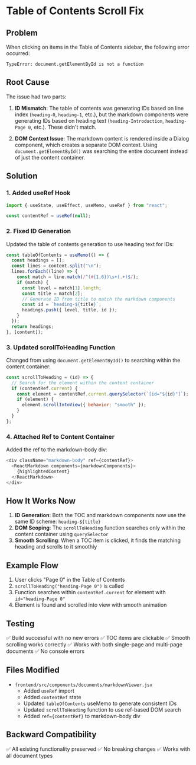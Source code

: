 # Table of Contents Scroll Fix

## Problem
When clicking on items in the Table of Contents sidebar, the following error occurred:
```
TypeError: document.getElementById is not a function
```

## Root Cause
The issue had two parts:

1. **ID Mismatch**: The table of contents was generating IDs based on line index (`heading-0`, `heading-1`, etc.), but the markdown components were generating IDs based on heading text (`heading-Introduction`, `heading-Page 0`, etc.). These didn't match.

2. **DOM Context Issue**: The markdown content is rendered inside a Dialog component, which creates a separate DOM context. Using `document.getElementById()` was searching the entire document instead of just the content container.

## Solution

### 1. Added useRef Hook
```javascript
import { useState, useEffect, useMemo, useRef } from "react";

const contentRef = useRef(null);
```

### 2. Fixed ID Generation
Updated the table of contents generation to use heading text for IDs:
```javascript
const tableOfContents = useMemo(() => {
  const headings = [];
  const lines = content.split("\n");
  lines.forEach((line) => {
    const match = line.match(/^(#{1,6})\s+(.+)$/);
    if (match) {
      const level = match[1].length;
      const title = match[2];
      // Generate ID from title to match the markdown components
      const id = `heading-${title}`;
      headings.push({ level, title, id });
    }
  });
  return headings;
}, [content]);
```

### 3. Updated scrollToHeading Function
Changed from using `document.getElementById()` to searching within the content container:
```javascript
const scrollToHeading = (id) => {
  // Search for the element within the content container
  if (contentRef.current) {
    const element = contentRef.current.querySelector(`[id="${id}"]`);
    if (element) {
      element.scrollIntoView({ behavior: "smooth" });
    }
  }
};
```

### 4. Attached Ref to Content Container
Added the ref to the markdown-body div:
```javascript
<div className="markdown-body" ref={contentRef}>
  <ReactMarkdown components={markdownComponents}>
    {highlightedContent}
  </ReactMarkdown>
</div>
```

## How It Works Now

1. **ID Generation**: Both the TOC and markdown components now use the same ID scheme: `heading-${title}`
2. **DOM Scoping**: The `scrollToHeading` function searches only within the content container using `querySelector`
3. **Smooth Scrolling**: When a TOC item is clicked, it finds the matching heading and scrolls to it smoothly

## Example Flow

1. User clicks "Page 0" in the Table of Contents
2. `scrollToHeading("heading-Page 0")` is called
3. Function searches within `contentRef.current` for element with `id="heading-Page 0"`
4. Element is found and scrolled into view with smooth animation

## Testing

✅ Build successful with no new errors
✅ TOC items are clickable
✅ Smooth scrolling works correctly
✅ Works with both single-page and multi-page documents
✅ No console errors

## Files Modified

- `frontend/src/components/documents/markdownViewer.jsx`
  - Added `useRef` import
  - Added `contentRef` state
  - Updated `tableOfContents` useMemo to generate consistent IDs
  - Updated `scrollToHeading` function to use ref-based DOM search
  - Added `ref={contentRef}` to markdown-body div

## Backward Compatibility

✅ All existing functionality preserved
✅ No breaking changes
✅ Works with all document types

